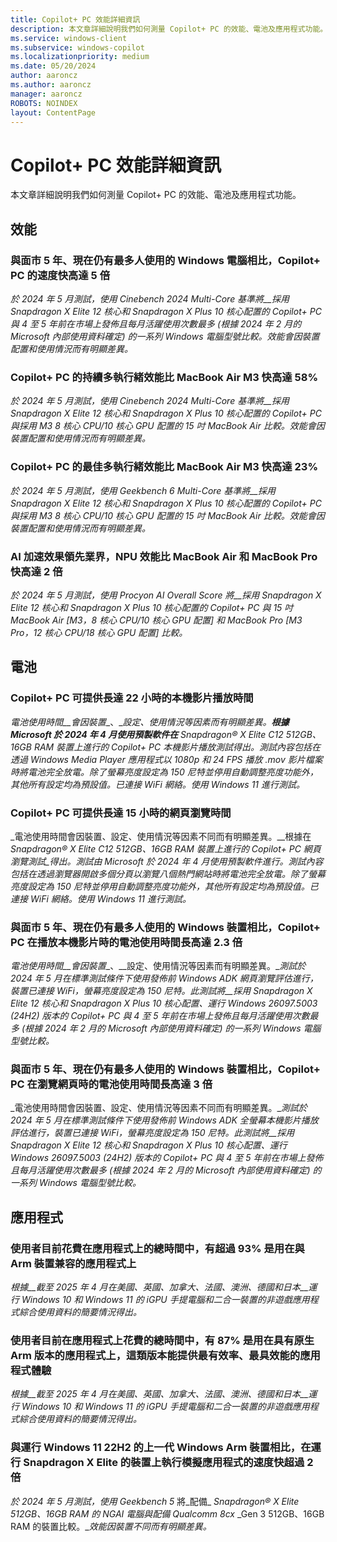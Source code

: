 ```yaml
---
title: Copilot+ PC 效能詳細資訊
description: 本文章詳細說明我們如何測量 Copilot+ PC 的效能、電池及應用程式功能。
ms.service: windows-client
ms.subservice: windows-copilot
ms.localizationpriority: medium
ms.date: 05/20/2024
author: aaroncz
ms.author: aaroncz
manager: aaroncz
ROBOTS: NOINDEX
layout: ContentPage
---
```


# Copilot+ PC 效能詳細資訊

本文章詳細說明我們如何測量 Copilot+ PC 的效能、電池及應用程式功能。

## 效能

### 與面市 5 年、現在仍有最多人使用的 Windows 電腦相比，Copilot+ PC 的速度快高達 5 倍

_於 2024 年 5 月測試，使用 Cinebench 2024 Multi-Core 基準將__採用 Snapdragon X Elite 12 核心和 Snapdragon X Plus 10 核心配置的 Copilot+ PC 與 4 至 5 年前在市場上發佈且每月活躍使用次數最多 (根據 2024 年 2 月的 Microsoft 內部使用資料確定) 的一系列 Windows 電腦型號比較。效能會因裝置配置和使用情況而有明顯差異。_

### Copilot+ PC 的持續多執行緒效能比 MacBook Air M3 快高達 58%

_於 2024 年 5 月測試，使用_ _Cinebench 2024 Multi-Core 基準將__採用 Snapdragon X Elite 12 核心和 Snapdragon X Plus 10 核心配置的 Copilot+ PC 與採用 M3 8 核心 CPU/10 核心 GPU 配置的 15 吋 MacBook_ _Air 比較。效能會因裝置配置和使用情況而有明顯差異。_

### Copilot+ PC 的最佳多執行緒效能比 MacBook Air M3 快高達 23%

_於 2024 年 5 月測試，使用_ _Geekbench 6 Multi-Core 基準將__採用 Snapdragon X Elite 12 核心和 Snapdragon X Plus 10 核心配置的 Copilot+ PC 與採用 M3 8 核心 CPU/10 核心 GPU 配置的 15 吋 MacBook_ _Air 比較。效能會因裝置配置和使用情況而有明顯差異。_

### AI 加速效果領先業界，NPU 效能比 MacBook Air 和 MacBook Pro 快高達 2 倍

_於 2024 年 5 月測試，使用_ _Procyon AI_ _Overall Score_ _將__採用 Snapdragon X Elite 12 核心和 Snapdragon X Plus 10 核心配置的 Copilot+ PC 與 15 吋 MacBook_ _Air \[M3，8 核心 CPU/10 核心 GPU 配置] 和 MacBook Pro \[M3 Pro，12 核心 CPU/18 核心 GPU 配置] 比較。_

## 電池

### Copilot+ PC 可提供長達 22 小時的本機影片播放時間

_電池使用時間__會因裝置__、__設定、使用情況等因素而有明顯差異。__根據 Microsoft 於 2024 年 4 月使用預製軟件在__ Snapdragon® X Elite C12 512GB、16GB RAM 裝置上進行的 Copilot+ PC 本機影片播放測試得出。測試內容包括在透過 Windows Media Player 應用程式以 1080p 和 24 FPS 播放 .mov 影片檔案時將電池完全放電。除了螢幕亮度設定為 150_ _尼特並停用自動調整亮度功能外，其他所有設定均為預設值。已連接 WiFi 網絡。使用 Windows 11 進行測試。_

### Copilot+ PC 可提供長達 15 小時的網頁瀏覽時間

_電池使用時間會因裝置、設定、使用情況等因素不同而有明顯差異。__根據在 _Snapdragon® X Elite C12 512GB、16GB RAM 裝置上進行的 Copilot+ PC 網頁瀏覽測試_得出。測試由 Microsoft 於 2024 年 4 月使用預製軟件進行。測試內容包括在透過瀏覽器開啟多個分頁以瀏覽八個熱門網站時將電池完全放電。除了螢幕亮度設定為 150_ _尼特並停用自動調整亮度功能外，其他所有設定均為預設值。已連接 WiFi 網絡。使用 Windows 11 進行測試。_

### 與面市 5 年、現在仍有最多人使用的 Windows 裝置相比，Copilot+ PC 在播放本機影片時的電池使用時間長高達 2.3 倍

_電池使用時間__會因裝置__、__設定、使用情況等因素而有明顯差異。__測試於 2024 年 5 月在標準測試條件下使用發佈前 Windows ADK 網頁瀏覽評估進行，裝置已連接 WiFi，螢幕亮度設定為 150 尼特。此測試將__採用 Snapdragon X Elite 12 核心和 Snapdragon X Plus 10 核心配置、運行 Windows 26097.5003 (24H2) 版本的 Copilot+ PC 與 4 至 5 年前在市場上發佈且每月活躍使用次數最多 (根據 2024 年 2 月的 Microsoft 內部使用資料確定) 的一系列 Windows 電腦型號比較。_

### 與面市 5 年、現在仍有最多人使用的 Windows 裝置相比，Copilot+ PC 在瀏覽網頁時的電池使用時間長高達 3 倍

_電池使用時間會因裝置、設定、使用情況等因素不同而有明顯差異。__測試於 2024 年 5 月在標準測試條件下使用發佈前 Windows ADK 全螢幕本機影片播放評估進行，裝置已連接 WiFi，螢幕亮度設定為 150 尼特。此測試將__採用 Snapdragon X Elite 12 核心和 Snapdragon X Plus 10 核心配置、運行 Windows 26097.5003 (24H2) 版本的 Copilot+ PC 與 4 至 5 年前在市場上發佈且每月活躍使用次數最多 (根據 2024 年 2 月的 Microsoft 內部使用資料確定) 的一系列 Windows 電腦型號比較。_

## 應用程式

### 使用者目前花費在應用程式上的總時間中，有超過 93% 是用在與 Arm 裝置兼容的應用程式上

_根據__截至 2025 年 4 月在美國、英國、加拿大、法國、澳洲、德國和日本__運行 Windows 10 和 Windows 11 的 iGPU 手提電腦和二合一裝置的非遊戲應用程式綜合使用資料的簡要情況得出。_

### 使用者目前在應用程式上花費的總時間中，有 87% 是用在具有原生 Arm 版本的應用程式上，這類版本能提供最有效率、最具效能的應用程式體驗

_根據__截至 2025 年 4 月在美國、英國、加拿大、法國、澳洲、德國和日本__運行 Windows 10 和 Windows 11 的 iGPU 手提電腦和二合一裝置的非遊戲應用程式綜合使用資料的簡要情況得出。_

### 與運行 Windows 11 22H2 的上一代 Windows Arm 裝置相比，在運行 Snapdragon X Elite 的裝置上執行模擬應用程式的速度快超過 2 倍

_於 2024 年 5 月測試，使用_ _Geekbench 5_ 將_配備_ _Snapdragon® X Elite 512GB、16GB RAM 的 NGAI 電腦與配備 Qualcomm 8cx_ _Gen 3 512GB、16GB RAM 的裝置比較。__效能因裝置不同而有明顯差異。_

